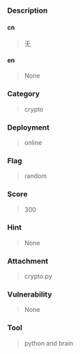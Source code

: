 ﻿
### Description

#### cn
> 无

#### en
> None

### Category
> crypto

### Deployment
> online

### Flag
> random

### Score
> 300

### Hint
> None

### Attachment
> crypto.py

### Vulnerability
> None

### Tool
> python and brain
